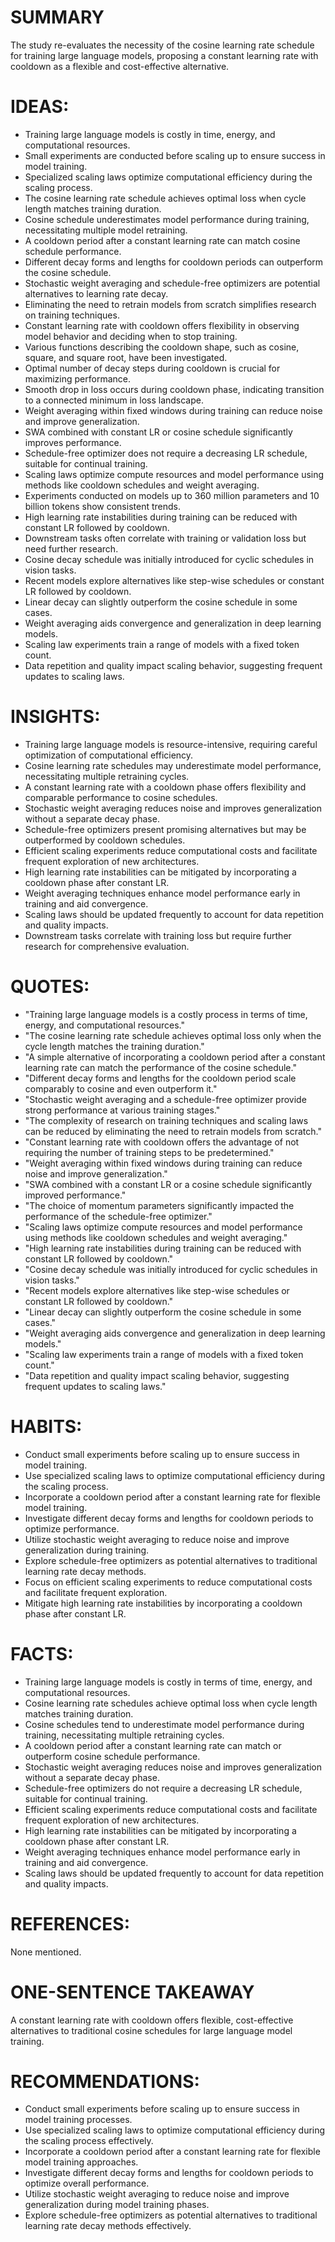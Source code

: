 # SUMMARY
The study re-evaluates the necessity of the cosine learning rate schedule for training large language models, proposing a constant learning rate with cooldown as a flexible and cost-effective alternative.

# IDEAS:
- Training large language models is costly in time, energy, and computational resources.
- Small experiments are conducted before scaling up to ensure success in model training.
- Specialized scaling laws optimize computational efficiency during the scaling process.
- The cosine learning rate schedule achieves optimal loss when cycle length matches training duration.
- Cosine schedule underestimates model performance during training, necessitating multiple model retraining.
- A cooldown period after a constant learning rate can match cosine schedule performance.
- Different decay forms and lengths for cooldown periods can outperform the cosine schedule.
- Stochastic weight averaging and schedule-free optimizers are potential alternatives to learning rate decay.
- Eliminating the need to retrain models from scratch simplifies research on training techniques.
- Constant learning rate with cooldown offers flexibility in observing model behavior and deciding when to stop training.
- Various functions describing the cooldown shape, such as cosine, square, and square root, have been investigated.
- Optimal number of decay steps during cooldown is crucial for maximizing performance.
- Smooth drop in loss occurs during cooldown phase, indicating transition to a connected minimum in loss landscape.
- Weight averaging within fixed windows during training can reduce noise and improve generalization.
- SWA combined with constant LR or cosine schedule significantly improves performance.
- Schedule-free optimizer does not require a decreasing LR schedule, suitable for continual training.
- Scaling laws optimize compute resources and model performance using methods like cooldown schedules and weight averaging.
- Experiments conducted on models up to 360 million parameters and 10 billion tokens show consistent trends.
- High learning rate instabilities during training can be reduced with constant LR followed by cooldown.
- Downstream tasks often correlate with training or validation loss but need further research.
- Cosine decay schedule was initially introduced for cyclic schedules in vision tasks.
- Recent models explore alternatives like step-wise schedules or constant LR followed by cooldown.
- Linear decay can slightly outperform the cosine schedule in some cases.
- Weight averaging aids convergence and generalization in deep learning models.
- Scaling law experiments train a range of models with a fixed token count.
- Data repetition and quality impact scaling behavior, suggesting frequent updates to scaling laws.

# INSIGHTS:
- Training large language models is resource-intensive, requiring careful optimization of computational efficiency.
- Cosine learning rate schedules may underestimate model performance, necessitating multiple retraining cycles.
- A constant learning rate with a cooldown phase offers flexibility and comparable performance to cosine schedules.
- Stochastic weight averaging reduces noise and improves generalization without a separate decay phase.
- Schedule-free optimizers present promising alternatives but may be outperformed by cooldown schedules.
- Efficient scaling experiments reduce computational costs and facilitate frequent exploration of new architectures.
- High learning rate instabilities can be mitigated by incorporating a cooldown phase after constant LR.
- Weight averaging techniques enhance model performance early in training and aid convergence.
- Scaling laws should be updated frequently to account for data repetition and quality impacts.
- Downstream tasks correlate with training loss but require further research for comprehensive evaluation.

# QUOTES:
- "Training large language models is a costly process in terms of time, energy, and computational resources."
- "The cosine learning rate schedule achieves optimal loss only when the cycle length matches the training duration."
- "A simple alternative of incorporating a cooldown period after a constant learning rate can match the performance of the cosine schedule."
- "Different decay forms and lengths for the cooldown period scale comparably to cosine and even outperform it."
- "Stochastic weight averaging and a schedule-free optimizer provide strong performance at various training stages."
- "The complexity of research on training techniques and scaling laws can be reduced by eliminating the need to retrain models from scratch."
- "Constant learning rate with cooldown offers the advantage of not requiring the number of training steps to be predetermined."
- "Weight averaging within fixed windows during training can reduce noise and improve generalization."
- "SWA combined with a constant LR or a cosine schedule significantly improved performance."
- "The choice of momentum parameters significantly impacted the performance of the schedule-free optimizer."
- "Scaling laws optimize compute resources and model performance using methods like cooldown schedules and weight averaging."
- "High learning rate instabilities during training can be reduced with constant LR followed by cooldown."
- "Cosine decay schedule was initially introduced for cyclic schedules in vision tasks."
- "Recent models explore alternatives like step-wise schedules or constant LR followed by cooldown."
- "Linear decay can slightly outperform the cosine schedule in some cases."
- "Weight averaging aids convergence and generalization in deep learning models."
- "Scaling law experiments train a range of models with a fixed token count."
- "Data repetition and quality impact scaling behavior, suggesting frequent updates to scaling laws."

# HABITS:
- Conduct small experiments before scaling up to ensure success in model training.
- Use specialized scaling laws to optimize computational efficiency during the scaling process.
- Incorporate a cooldown period after a constant learning rate for flexible model training.
- Investigate different decay forms and lengths for cooldown periods to optimize performance.
- Utilize stochastic weight averaging to reduce noise and improve generalization during training.
- Explore schedule-free optimizers as potential alternatives to traditional learning rate decay methods.
- Focus on efficient scaling experiments to reduce computational costs and facilitate frequent exploration.
- Mitigate high learning rate instabilities by incorporating a cooldown phase after constant LR.

# FACTS:
- Training large language models is costly in terms of time, energy, and computational resources.
- Cosine learning rate schedules achieve optimal loss when cycle length matches training duration.
- Cosine schedules tend to underestimate model performance during training, necessitating multiple retraining cycles.
- A cooldown period after a constant learning rate can match or outperform cosine schedule performance.
- Stochastic weight averaging reduces noise and improves generalization without a separate decay phase.
- Schedule-free optimizers do not require a decreasing LR schedule, suitable for continual training.
- Efficient scaling experiments reduce computational costs and facilitate frequent exploration of new architectures.
- High learning rate instabilities can be mitigated by incorporating a cooldown phase after constant LR.
- Weight averaging techniques enhance model performance early in training and aid convergence.
- Scaling laws should be updated frequently to account for data repetition and quality impacts.

# REFERENCES:
None mentioned.

# ONE-SENTENCE TAKEAWAY
A constant learning rate with cooldown offers flexible, cost-effective alternatives to traditional cosine schedules for large language model training.

# RECOMMENDATIONS:
- Conduct small experiments before scaling up to ensure success in model training processes.
- Use specialized scaling laws to optimize computational efficiency during the scaling process effectively.
- Incorporate a cooldown period after a constant learning rate for flexible model training approaches.
- Investigate different decay forms and lengths for cooldown periods to optimize overall performance.
- Utilize stochastic weight averaging to reduce noise and improve generalization during model training phases.
- Explore schedule-free optimizers as potential alternatives to traditional learning rate decay methods effectively.